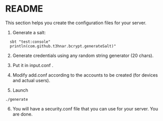 # README

This section helps you create the configuration files for your server. 

1. Generate a salt: 

```
  sbt "test:console" 
  println(com.github.t3hnar.bcrypt.generateSalt)"
```

2. Generate credentials using any random string generator (20 chars).

3. Put it in input.conf .

4. Modify add.conf according to the accounts to be created (for devices and actual users).
5. Launch

```
./generate
```

6. You will have a security.conf file that you can use for your server. You are done.
